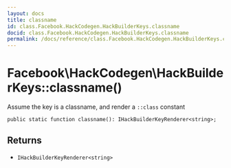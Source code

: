 ```yaml
---
layout: docs
title: classname
id: class.Facebook.HackCodegen.HackBuilderKeys.classname
docid: class.Facebook.HackCodegen.HackBuilderKeys.classname
permalink: /docs/reference/class.Facebook.HackCodegen.HackBuilderKeys.classname.md
---
```

# Facebook\\HackCodegen\\HackBuilderKeys::classname()




Assume the key is a classname, and render a ` ::class ` constant




``` Hack
public static function classname(): IHackBuilderKeyRenderer<string>;
```




## Returns




* ` IHackBuilderKeyRenderer<string> `
